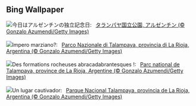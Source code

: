 ## Bing Wallpaper
![](https://www.bing.com/th?id=OHR.TalampayaNP_JA-JP2093558410_UHD.jpg&w=1000)今日はアルゼンチンの独立記念日:&nbsp;&ensp;[タランパヤ国立公園, アルゼンチン (© Gonzalo Azumendi/Getty Images)](https://www.bing.com/th?id=OHR.TalampayaNP_JA-JP2093558410_UHD.jpg)
<br><br/>
![](https://www.bing.com/th?id=OHR.TalampayaNP_IT-IT6470526392_UHD.jpg&w=1000)Impero marziano?:&nbsp;&ensp;[Parco Nazionale di Talampaya, provincia di La Rioja, Argentina (© Gonzalo Azumendi/Getty Images)](https://www.bing.com/th?id=OHR.TalampayaNP_IT-IT6470526392_UHD.jpg)
<br><br/>
![](https://www.bing.com/th?id=OHR.TalampayaNP_FR-FR0885621562_UHD.jpg&w=1000)Des formations rocheuses abracadabrantesques !:&nbsp;&ensp;[Parc national de Talampaya, province de La Rioja, Argentine (© Gonzalo Azumendi/Getty Images)](https://www.bing.com/th?id=OHR.TalampayaNP_FR-FR0885621562_UHD.jpg)
<br><br/>
![](https://www.bing.com/th?id=OHR.TalampayaNP_ES-ES2038373529_UHD.jpg&w=1000)Un lugar cautivador:&nbsp;&ensp;[Parque Nacional Talampaya, provincia de La Rioja, Argentina (© Gonzalo Azumendi/Getty Images)](https://www.bing.com/th?id=OHR.TalampayaNP_ES-ES2038373529_UHD.jpg)
<br><br/>
